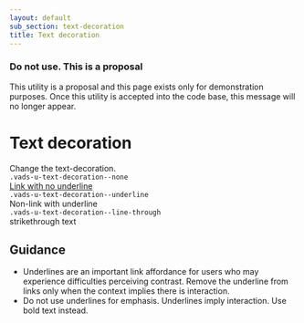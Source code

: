 ```yaml
---
layout: default
sub_section: text-decoration
title: Text decoration
---
```


<div class="usa-alert usa-alert-error vads-u-margin-top--0 vads-u-margin-bottom--5" role="alert">
  <div class="usa-alert-body">
    <h3 class="usa-alert-heading">Do not use. This is a proposal</h3>
    <p>This utility is a proposal and this page exists only for demonstration purposes. Once this utility is accepted into the code base, this message will no longer appear.</p>
  </div>
</div>

# Text decoration

<div class="va-introtext" markdown="1">
Change the text-decoration.
</div>

<div class="site-c-showcase">
  <div class="vads-l-row vads-u-flex-direction--column">
    <div class="site-c-showcase__col vads-l-row vads-u-align-items--flex-start">
      <div class="vads-l-col--12 medium-screen:vads-l-col--6">
          <code class="code">.vads-u-text-decoration--none</code>
      </div>
      <div class="vads-l-col--12 medium-screen:vads-l-col--6">
        <a href="javascript:void();" class="vads-u-text-decoration--none">Link with no underline</a>
      </div>
    </div>
    <div class="site-c-showcase__col vads-l-row vads-u-align-items--flex-start">
      <div class="vads-l-col--12 medium-screen:vads-l-col--6">
          <code class="code">.vads-u-text-decoration--underline</code>
      </div>
      <div class="vads-l-col--12 medium-screen:vads-l-col--6">
        <span class="vads-u-text-decoration--underline">Non-link with underline</span>
      </div>
    </div>
    <div class="site-c-showcase__col vads-l-row vads-u-align-items--flex-start">
      <div class="vads-l-col--12 medium-screen:vads-l-col--6">
          <code class="code">.vads-u-text-decoration--line-through</code>
      </div>
      <div class="vads-l-col--12 medium-screen:vads-l-col--6">
        <span class="vads-u-text-decoration--line-through">strikethrough text</span>
      </div>
    </div>
  </div>
</div>

## Guidance

- Underlines are an important link affordance for users who may experience difficulties perceiving contrast. Remove the underline from links only when the context implies there is interaction.
- Do not use underlines for emphasis. Underlines imply interaction. Use bold text instead.
